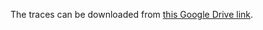 
The traces can be downloaded from [this Google Drive link](https://drive.google.com/drive/folders/1VAdmqdOEFLvnRKkQQidxvGJA_C6S2RWo?usp=sharing](https://drive.google.com/drive/folders/1Zo3fwrRJOhlAr8EXK5sP62gQMd-IAYPE?usp=drive_link)https://drive.google.com/drive/folders/1Zo3fwrRJOhlAr8EXK5sP62gQMd-IAYPE?usp=drive_link).
